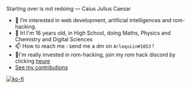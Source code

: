 Starting over is not redoing — Caius Julius Caesar
- 👀 I’m interested in web development, artificial intelligences and rom-hacking.
- 🔬 Irl I'm 16 years old, in High School, doing Maths, Physics and Chemistry and Digital Sciences
- 📫 How to reach me : send me a dm on `Arlequiin#1853` !
- 🌲I'm really invested in rom-hacking, join my rom hack discord by clicking <a href="https://arlequiin.github.io/resurrection/">heure</a>
- <a href="https://skyline.github.com/arlequiin/2023">See my contributions</a>

[![ko-fi](https://ko-fi.com/img/githubbutton_sm.svg)](https://ko-fi.com/O5O3HVW5N)
<!---
Arlequiin/Arlequiin is a ✨ special ✨ repository because its `README.md` (this file) appears on your GitHub profile.
You can click the Preview link to take a look at your changes.
--->
